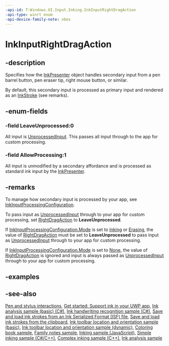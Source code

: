 ```yaml
---
-api-id: T:Windows.UI.Input.Inking.InkInputRightDragAction
-api-type: winrt enum
-api-device-family-note: xbox
---
```


<!-- Enumeration syntax
public enum Windows.UI.Input.Inking.InkInputRightDragAction : int
-->

# InkInputRightDragAction

## -description
Specifies how the [InkPresenter](inkpresenter.md) object handles secondary input from a pen barrel button, pen eraser tip, right mouse button, or similar.

By default, this secondary input is processed as primary input and rendered as an [InkStroke](inkstroke.md) (see remarks).

## -enum-fields
### -field LeaveUnprocessed:0
All input is [UnprocessedInput](inkpresenter_unprocessedinput.md). This passes all input through to the app for custom processing.

### -field AllowProcessing:1
All input is unmodified by a secondary affordance and is processed as standard ink input by the [InkPresenter](inkpresenter.md).


## -remarks
To manage how secondary input is processed by your app, see [InkInputProcessingConfiguration](inkinputprocessingconfiguration.md).

To pass input as [UnprocessedInput](inkpresenter_unprocessedinput.md) through to your app for custom processing, set [RightDragAction](inkinputprocessingconfiguration_rightdragaction.md) to **LeaveUnprocessed**.

If [InkInputProcessingConfiguration.Mode](inkinputprocessingconfiguration_mode.md) is set to [Inking](inkinputprocessingmode.md) or [Erasing](inkinputprocessingmode.md), the value of [RightDragAction](inkinputprocessingconfiguration_rightdragaction.md) must be set to **LeaveUnprocessed** to pass input as [UnprocessedInput](inkpresenter_unprocessedinput.md) through to your app for custom processing.

If [InkInputProcessingConfiguration.Mode](inkinputprocessingconfiguration_mode.md) is set to [None](inkinputprocessingmode.md), the value of [RightDragAction](inkinputprocessingconfiguration_rightdragaction.md) is ignored and input is always passed as [UnprocessedInput](inkpresenter_unprocessedinput.md) through to your app for custom processing.

## -examples

## -see-also

[Pen and stylus interactions](/windows/uwp/input-and-devices/pen-and-stylus-interactions), [Get started: Support ink in your UWP app](/windows/uwp/get-started/ink-walkthrough), [Ink analysis sample (basic) (C#)](https://github.com/MicrosoftDocs/windows-topic-specific-samples/archive/uwp-ink-analysis-basic.zip), [Ink handwriting recognition sample (C#)](https://github.com/MicrosoftDocs/windows-topic-specific-samples/archive/uwp-ink-handwriting-reco.zip), [Save and load ink strokes from an Ink Serialized Format (ISF) file](https://github.com/MicrosoftDocs/windows-topic-specific-samples/archive/uwp-ink-store.zip), [Save and load ink strokes from the clipboard](https://github.com/MicrosoftDocs/windows-topic-specific-samples/archive/uwp-ink-store-clipboard.zip), [Ink toolbar location and orientation sample (basic)](https://github.com/MicrosoftDocs/windows-topic-specific-samples/archive/uwp-ink-toolbar-handedness.zip), [Ink toolbar location and orientation sample (dynamic)](https://github.com/MicrosoftDocs/windows-topic-specific-samples/archive/uwp-ink-toolbar-handedness-dynamic.zip), [Coloring book sample](https://aka.ms/cpubsample-coloringbook), [Family notes sample](https://aka.ms/cpubsample-familynotessample), [Inking sample (JavaScript)](https://github.com/microsoft/Windows-universal-samples/tree/main/archived/Ink), [Simple inking sample (C#/C++)](https://github.com/Microsoft/Windows-universal-samples/tree/master/Samples/SimpleInk), [Complex inking sample (C++)](https://github.com/Microsoft/Windows-universal-samples/tree/master/Samples/ComplexInk), [Ink analysis sample](https://github.com/Microsoft/Windows-universal-samples/tree/master/Samples/InkAnalysis)

